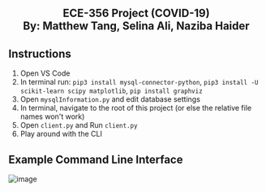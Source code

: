 <h2 align="center">
  ECE-356 Project (COVID-19)<br/>
  By: Matthew Tang, Selina Ali, Naziba Haider
</h2>

## Instructions
1) Open VS Code
2) In terminal run: `pip3 install mysql-connector-python`, `pip3 install -U scikit-learn scipy matplotlib`, `pip install graphviz`
3) Open `mysqlInformation.py` and edit database settings
4) In terminal, navigate to the root of this project (or else the relative file names won't work)
5) Open `client.py` and Run `client.py`
6) Play around with the CLI

## Example Command Line Interface
![image](https://user-images.githubusercontent.com/38430052/114743859-12cc7880-9d1b-11eb-8ba7-f4d6f6c4f49f.png)

